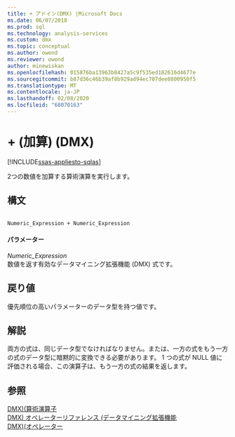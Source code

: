 ```yaml
---
title: + アドイン(DMX) |Microsoft Docs
ms.date: 06/07/2018
ms.prod: sql
ms.technology: analysis-services
ms.custom: dmx
ms.topic: conceptual
ms.author: owend
ms.reviewer: owend
author: minewiskan
ms.openlocfilehash: 015876ba13963b8427a5c9f535ed182616d4677e
ms.sourcegitcommit: b87d36c46b39af8b929ad94ec707dee8800950f5
ms.translationtype: MT
ms.contentlocale: ja-JP
ms.lasthandoff: 02/08/2020
ms.locfileid: "68070163"
---
```

# <a name="-add-dmx"></a>+ (加算) (DMX)
[!INCLUDE[ssas-appliesto-sqlas](../includes/ssas-appliesto-sqlas.md)]

  2つの数値を加算する算術演算を実行します。  
  
## <a name="syntax"></a>構文  
  
```  
  
Numeric_Expression + Numeric_Expression  
```  
  
#### <a name="parameters"></a>パラメーター  
 *Numeric_Expression*  
 数値を返す有効なデータマイニング拡張機能 (DMX) 式です。  
  
## <a name="return-value"></a>戻り値  
 優先順位の高いパラメーターのデータ型を持つ値です。  
  
## <a name="remarks"></a>解説  
 両方の式は、同じデータ型でなければなりません。または、一方の式をもう一方の式のデータ型に暗黙的に変換できる必要があります。 1 つの式が NULL 値に評価される場合、この演算子は、もう一方の式の結果を返します。  
  
## <a name="see-also"></a>参照  
 [DMX&#41;&#40;算術演算子](../dmx/operators-arithmetic.md)   
 [DMX&#41; オペレーターリファレンス &#40;データマイニング拡張機能](../dmx/data-mining-extensions-dmx-operator-reference.md)   
 [DMX&#41;&#40;オペレーター](../dmx/operators-dmx.md)  
  
  
